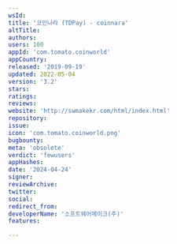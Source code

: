 ```yaml
---
wsId: 
title: '코인나라 (TDPay) - coinnara'
altTitle: 
authors: 
users: 100
appId: 'com.tomato.coinworld'
appCountry: 
released: '2019-09-19'
updated: 2022-05-04
version: '3.2'
stars: 
ratings: 
reviews: 
website: 'http://swmakekr.com/html/index.html'
repository: 
issue: 
icon: 'com.tomato.coinworld.png'
bugbounty: 
meta: 'obsolete'
verdict: 'fewusers'
appHashes: 
date: '2024-04-24'
signer: 
reviewArchive: 
twitter: 
social: 
redirect_from: 
developerName: '소프트웨어메이크(주)'
features: 

---
```


